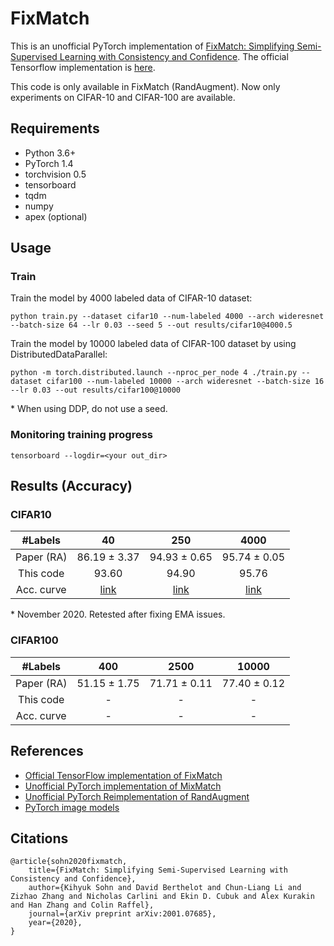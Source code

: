 # FixMatch
This is an unofficial PyTorch implementation of [FixMatch: Simplifying Semi-Supervised Learning with Consistency and Confidence](https://arxiv.org/abs/2001.07685).
The official Tensorflow implementation is [here](https://github.com/google-research/fixmatch).

This code is only available in FixMatch (RandAugment).
Now only experiments on CIFAR-10 and CIFAR-100 are available.

## Requirements
- Python 3.6+
- PyTorch 1.4
- torchvision 0.5
- tensorboard
- tqdm
- numpy
- apex (optional)

## Usage

### Train
Train the model by 4000 labeled data of CIFAR-10 dataset:

```
python train.py --dataset cifar10 --num-labeled 4000 --arch wideresnet --batch-size 64 --lr 0.03 --seed 5 --out results/cifar10@4000.5
```

Train the model by 10000 labeled data of CIFAR-100 dataset by using DistributedDataParallel:
```
python -m torch.distributed.launch --nproc_per_node 4 ./train.py --dataset cifar100 --num-labeled 10000 --arch wideresnet --batch-size 16 --lr 0.03 --out results/cifar100@10000
```
\* When using DDP, do not use a seed.

### Monitoring training progress
```
tensorboard --logdir=<your out_dir>
```

## Results (Accuracy)

### CIFAR10
| #Labels | 40 | 250 | 4000 |
|:---:|:---:|:---:|:---:|
| Paper (RA) | 86.19 ± 3.37 | 94.93 ± 0.65 | 95.74 ± 0.05 |
| This code | 93.60 | 94.90 | 95.76 |
| Acc. curve | [link](https://tensorboard.dev/experiment/YcLQA52kQ1KZIgND8bGijw/) | [link](https://tensorboard.dev/experiment/n3Wd14QRTZWEKXlmbQxfvw/) | [link](https://tensorboard.dev/experiment/MX4pVoLmRMuq7VTQV9M8ww/) |
\* November 2020. Retested after fixing EMA issues.
### CIFAR100
| #Labels | 400 | 2500 | 10000 |
|:---:|:---:|:---:|:---:|
| Paper (RA) | 51.15 ± 1.75 | 71.71 ± 0.11 | 77.40 ± 0.12 |
| This code | - | - | - |
| Acc. curve | - | - | - |

## References
- [Official TensorFlow implementation of FixMatch](https://github.com/google-research/fixmatch)
- [Unofficial PyTorch implementation of MixMatch](https://github.com/YU1ut/MixMatch-pytorch)
- [Unofficial PyTorch Reimplementation of RandAugment](https://github.com/ildoonet/pytorch-randaugment)
- [PyTorch image models](https://github.com/rwightman/pytorch-image-models)

## Citations
```
@article{sohn2020fixmatch,
    title={FixMatch: Simplifying Semi-Supervised Learning with Consistency and Confidence},
    author={Kihyuk Sohn and David Berthelot and Chun-Liang Li and Zizhao Zhang and Nicholas Carlini and Ekin D. Cubuk and Alex Kurakin and Han Zhang and Colin Raffel},
    journal={arXiv preprint arXiv:2001.07685},
    year={2020},
}
```
